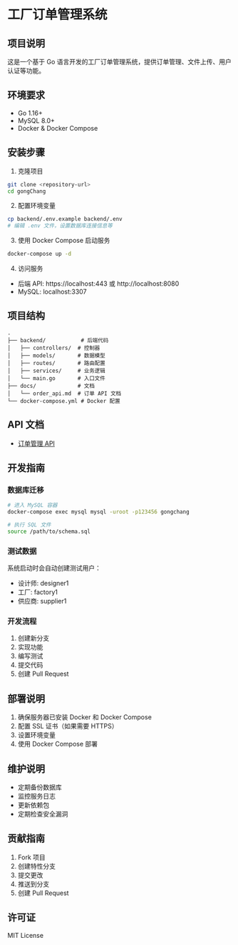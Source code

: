 # 工厂订单管理系统

## 项目说明
这是一个基于 Go 语言开发的工厂订单管理系统，提供订单管理、文件上传、用户认证等功能。

## 环境要求
- Go 1.16+
- MySQL 8.0+
- Docker & Docker Compose

## 安装步骤

1. 克隆项目
```bash
git clone <repository-url>
cd gongChang
```

2. 配置环境变量
```bash
cp backend/.env.example backend/.env
# 编辑 .env 文件，设置数据库连接信息等
```

3. 使用 Docker Compose 启动服务
```bash
docker-compose up -d
```

4. 访问服务
- 后端 API: https://localhost:443 或 http://localhost:8080
- MySQL: localhost:3307

## 项目结构
```
.
├── backend/           # 后端代码
│   ├── controllers/  # 控制器
│   ├── models/       # 数据模型
│   ├── routes/       # 路由配置
│   ├── services/     # 业务逻辑
│   └── main.go       # 入口文件
├── docs/             # 文档
│   └── order_api.md  # 订单 API 文档
└── docker-compose.yml # Docker 配置
```

## API 文档
- [订单管理 API](./docs/order_api.md)

## 开发指南

### 数据库迁移
```bash
# 进入 MySQL 容器
docker-compose exec mysql mysql -uroot -p123456 gongchang

# 执行 SQL 文件
source /path/to/schema.sql
```

### 测试数据
系统启动时会自动创建测试用户：
- 设计师: designer1
- 工厂: factory1
- 供应商: supplier1

### 开发流程
1. 创建新分支
2. 实现功能
3. 编写测试
4. 提交代码
5. 创建 Pull Request

## 部署说明
1. 确保服务器已安装 Docker 和 Docker Compose
2. 配置 SSL 证书（如果需要 HTTPS）
3. 设置环境变量
4. 使用 Docker Compose 部署

## 维护说明
- 定期备份数据库
- 监控服务日志
- 更新依赖包
- 定期检查安全漏洞

## 贡献指南
1. Fork 项目
2. 创建特性分支
3. 提交更改
4. 推送到分支
5. 创建 Pull Request

## 许可证
MIT License
